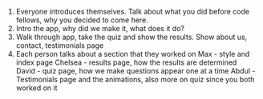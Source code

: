 1. Everyone introduces themselves. Talk about what you did before code fellows, why you decided to come here.
2. Intro the app, why did we make it, what does it do?
3. Walk through app, take the quiz and show the results. Show about us, contact, testimonials page
4. Each person talks about a section that they worked on
  Max - style and index page
  Chelsea - results page, how the results are determined
  David - quiz page, how we make questions appear one at a time
  Abdul - Testimonials page and the animations, also more on quiz since you both worked on it

